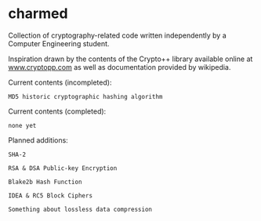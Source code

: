 # charmed

Collection of cryptography-related code written independently by a Computer Engineering student.

Inspiration drawn by the contents of the Crypto++ library available online at www.cryptopp.com as well as documentation provided by wikipedia.



Current contents (incompleted):

    MD5 historic cryptographic hashing algorithm



Current contents (completed):

    none yet



Planned additions:

    SHA-2

    RSA & DSA Public-key Encryption

    Blake2b Hash Function

    IDEA & RC5 Block Ciphers

    Something about lossless data compression
